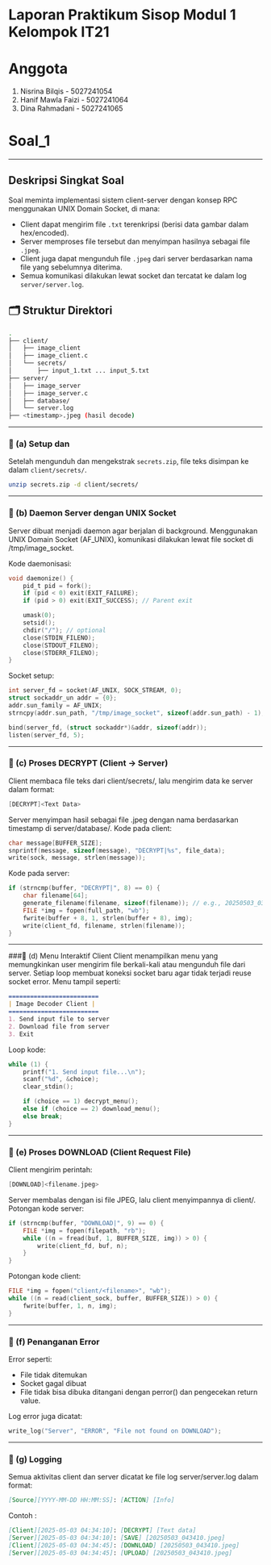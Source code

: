 # Laporan Praktikum Sisop Modul 1 Kelompok IT21
# Anggota
1. Nisrina Bilqis - 5027241054
2. Hanif Mawla Faizi - 5027241064
3. Dina Rahmadani - 5027241065

# Soal_1
---

##  Deskripsi Singkat Soal
Soal meminta implementasi sistem client-server dengan konsep RPC menggunakan UNIX Domain Socket, di mana:
- Client dapat mengirim file `.txt` terenkripsi (berisi data gambar dalam hex/encoded).
- Server memproses file tersebut dan menyimpan hasilnya sebagai file `.jpeg`.
- Client juga dapat mengunduh file `.jpeg` dari server berdasarkan nama file yang sebelumnya diterima.
- Semua komunikasi dilakukan lewat socket dan tercatat ke dalam log `server/server.log`.

## 🗂️ Struktur Direktori

```bash
.
├── client/
│   ├── image_client
│   ├── image_client.c
│   └── secrets/
│       ├── input_1.txt ... input_5.txt
├── server/
│   ├── image_server
│   ├── image_server.c
│   ├── database/
│   └── server.log
├── <timestamp>.jpeg (hasil decode)
```
---

### 🔹 (a) Setup dan 
Setelah mengunduh dan mengekstrak `secrets.zip`, file teks disimpan ke dalam `client/secrets/`.

```bash
unzip secrets.zip -d client/secrets/
```

---

### 🔹 (b) Daemon Server dengan UNIX Socket
Server dibuat menjadi daemon agar berjalan di background. Menggunakan UNIX Domain Socket (AF_UNIX), komunikasi dilakukan lewat file socket di /tmp/image_socket.

Kode daemonisasi:
```c
void daemonize() {
    pid_t pid = fork();
    if (pid < 0) exit(EXIT_FAILURE);
    if (pid > 0) exit(EXIT_SUCCESS); // Parent exit

    umask(0);
    setsid();
    chdir("/"); // optional
    close(STDIN_FILENO);
    close(STDOUT_FILENO);
    close(STDERR_FILENO);
}
```

Socket setup:
```c
int server_fd = socket(AF_UNIX, SOCK_STREAM, 0);
struct sockaddr_un addr = {0};
addr.sun_family = AF_UNIX;
strncpy(addr.sun_path, "/tmp/image_socket", sizeof(addr.sun_path) - 1);

bind(server_fd, (struct sockaddr*)&addr, sizeof(addr));
listen(server_fd, 5);
```

---

### 🔹 (c) Proses DECRYPT (Client → Server)
Client membaca file teks dari client/secrets/, lalu mengirim data ke server dalam format:
```c
[DECRYPT]<Text Data>
```

Server menyimpan hasil sebagai file .jpeg dengan nama berdasarkan timestamp di server/database/.
Kode pada client:
```c
char message[BUFFER_SIZE];
snprintf(message, sizeof(message), "DECRYPT|%s", file_data);
write(sock, message, strlen(message));
```

Kode pada server:
```c
if (strncmp(buffer, "DECRYPT|", 8) == 0) {
    char filename[64];
    generate_filename(filename, sizeof(filename)); // e.g., 20250503_034856.jpeg
    FILE *img = fopen(full_path, "wb");
    fwrite(buffer + 8, 1, strlen(buffer + 8), img);
    write(client_fd, filename, strlen(filename));
}
```

---

###🔹 (d) Menu Interaktif Client
Client menampilkan menu yang memungkinkan user mengirim file berkali-kali atau mengunduh file dari server. Setiap loop membuat koneksi socket baru agar tidak terjadi reuse socket error.
Menu tampil seperti:
```md
=========================
| Image Decoder Client |
=========================
1. Send input file to server
2. Download file from server
3. Exit
```

Loop kode:
```c
while (1) {
    printf("1. Send input file...\n");
    scanf("%d", &choice);
    clear_stdin();

    if (choice == 1) decrypt_menu();
    else if (choice == 2) download_menu();
    else break;
}
```

---

### 🔹 (e) Proses DOWNLOAD (Client Request File)
Client mengirim perintah:
```c
[DOWNLOAD]<filename.jpeg>
```
Server membalas dengan isi file JPEG, lalu client menyimpannya di client/.
Potongan kode server:
```c
if (strncmp(buffer, "DOWNLOAD|", 9) == 0) {
    FILE *img = fopen(filepath, "rb");
    while ((n = fread(buf, 1, BUFFER_SIZE, img)) > 0) {
        write(client_fd, buf, n);
    }
}
```

Potongan kode client:
```c
FILE *img = fopen("client/<filename>", "wb");
while ((n = read(client_sock, buffer, BUFFER_SIZE)) > 0) {
    fwrite(buffer, 1, n, img);
}
```

---

### 🔹 (f) Penanganan Error
Error seperti:
- File tidak ditemukan
- Socket gagal dibuat
- File tidak bisa dibuka
ditangani dengan perror() dan pengecekan return value.

Log error juga dicatat:
```c
write_log("Server", "ERROR", "File not found on DOWNLOAD");
```

---

### 🔹 (g) Logging
Semua aktivitas client dan server dicatat ke file log server/server.log dalam format:
```md
[Source][YYYY-MM-DD HH:MM:SS]: [ACTION] [Info]
```

Contoh :
```md
[Client][2025-05-03 04:34:10]: [DECRYPT] [Text data]
[Server][2025-05-03 04:34:10]: [SAVE] [20250503_043410.jpeg]
[Client][2025-05-03 04:34:45]: [DOWNLOAD] [20250503_043410.jpeg]
[Server][2025-05-03 04:34:45]: [UPLOAD] [20250503_043410.jpeg]
```
